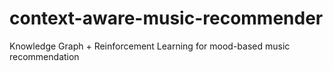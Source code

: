 # context-aware-music-recommender
Knowledge Graph + Reinforcement Learning for mood-based music recommendation
